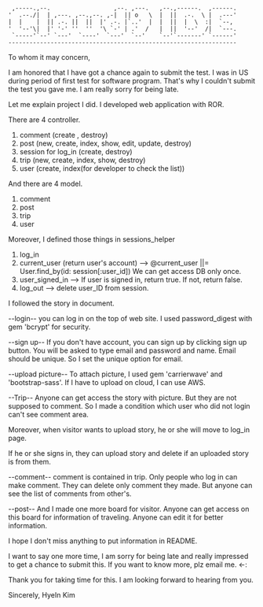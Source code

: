 
     ,-----.,--.                  ,--. ,---.   ,--.,------.  ,------.
    '  .--./|  | ,---. ,--.,--. ,-|  || o   \  |  ||  .-.  \ |  .---'
    |  |    |  || .-. ||  ||  |' .-. |`..'  |  |  ||  |  \  :|  `--, 
    '  '--'\|  |' '-' ''  ''  '\ `-' | .'  /   |  ||  '--'  /|  `---.
     `-----'`--' `---'  `----'  `---'  `--'    `--'`-------' `------'
    ----------------------------------------------------------------- 

To whom it may concern, 

I am honored that I have got a chance again to submit the test.
I was in US during period of first test for software program. 
That's why I couldn't submit the test you gave me. 
I am really sorry for being late.

Let me explain project I did.
I developed web application with ROR.

There are 4 controller.
1. comment (create , destroy)
2. post (new, create, index, show, edit, update, destroy)
3. session for log_in (create, destroy)
4. trip (new, create, index, show, destroy) 
5. user (create, index(for developer to check the list))

And there are 4 model. 
1. comment
2. post
3. trip
4. user

Moreover, I defined those things in sessions_helper
1. log_in
2. current_user (return user's account)
    --> @current_user ||= User.find_by(id: session[:user_id]) 
        We can get access DB only once. 
3. user_signed_in
    --> If user is signed in, return true. If not, return false.
4. log_out
    --> delete user_ID from session.


I followed the story in document.

--login--
you can log in on the top of web site. 
I used password_digest with gem 'bcrypt' for security.

--sign up--
If you don't have account, you can sign up by clicking sign up button. 
You will be asked to type email and password and name. 
Email should be unique. 
So I set the unique option for email. 

--upload picture--
To attach picture, I used gem 'carrierwave' and 'bootstrap-sass'.
If I have to upload on cloud, I can use AWS.

 
--Trip--
Anyone can get access the story with picture. 
But they are not supposed to comment. 
So I made a condition which user who did not login can't see comment area.

Moreover, when visitor wants to upload story, he or she will move to log_in page.

If he or she signs in, they can upload story and delete if an uploaded story is from them.

--comment-- 
comment is contained in trip.
Only people who log in can make comment. 
They can delete only comment they made.
But anyone can see the list of comments from other's.


--post--
And I made one more board for visitor. 
Anyone can get access on this board for information of traveling.
Anyone can edit it for better information.

I hope I don't miss anything to put information in README.

I want to say one more time, I am sorry for being late and really impressed to get a chance to submit this.
If you want to know more, plz email me. <-:

Thank you for taking time for this.
I am looking forward to hearing from you.

Sincerely,
HyeIn Kim 




